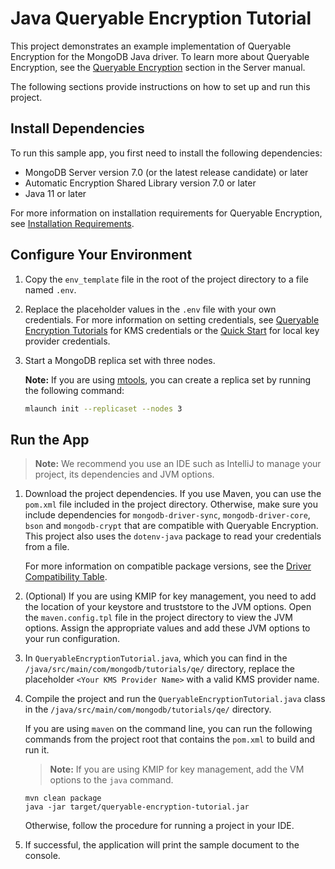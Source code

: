# Java Queryable Encryption Tutorial

This project demonstrates an example implementation of Queryable Encryption
for the MongoDB Java driver. To learn more about Queryable Encryption, see the
[Queryable Encryption](https://www.mongodb.com/docs/manual/core/queryable-encryption/)
section in the Server manual.

The following sections provide instructions on how to
set up and run this project.

## Install Dependencies

To run this sample app, you first need to install the following
dependencies:

- MongoDB Server version 7.0 (or the latest release candidate) or later
- Automatic Encryption Shared Library version 7.0 or later
- Java 11 or later

For more information on installation requirements for Queryable Encryption,
see [Installation Requirements](https://www.mongodb.com/docs/manual/core/queryable-encryption/install/#std-label-qe-install).

## Configure Your Environment

1. Copy the `env_template` file in the root of the project directory to a file named `.env`.

1. Replace the placeholder values in the `.env` file with your own credentials.
   For more information on setting credentials, see
   [Queryable Encryption Tutorials](https://www.mongodb.com/docs/manual/core/queryable-encryption/tutorials/)
   for KMS credentials or the
   [Quick Start](https://www.mongodb.com/docs/manual/core/queryable-encryption/quick-start/)
   for local key provider credentials.

1. Start a MongoDB replica set with three nodes.

   **Note:** If you are using [mtools](https://github.com/rueckstiess/mtools),
   you can create a replica set by running the following command:

   ```sh
   mlaunch init --replicaset --nodes 3
   ```

## Run the App

> **Note:** We recommend you use an IDE such as IntelliJ to manage your
> project, its dependencies and JVM options.

1. Download the project dependencies. If you use Maven, you can use the
   `pom.xml` file included in the project directory. Otherwise, make sure you
   include dependencies for `mongodb-driver-sync`, `mongodb-driver-core`, `bson`
   and `mongodb-crypt` that are compatible with Queryable Encryption. This
   project also uses the `dotenv-java` package to read your credentials from a
   file.

   For more information on compatible package versions, see the
   [Driver Compatibility Table](https://www.mongodb.com/docs/manual/core/queryable-encryption/reference/compatibility/).

1. (Optional) If you are using KMIP for key management, you need to add
   the location of your keystore and truststore to the JVM options. Open the
   `maven.config.tpl` file in the project directory to view the JVM options.
   Assign the appropriate values and add these JVM options to your run
   configuration.

1. In `QueryableEncryptionTutorial.java`, which you can find in the
   `/java/src/main/com/mongodb/tutorials/qe/` directory, replace the placeholder
   `<Your KMS Provider Name>` with a valid KMS provider name.

1. Compile the project and run the `QueryableEncryptionTutorial.java` class in
   the `/java/src/main/com/mongodb/tutorials/qe/` directory.

   If you are using `maven` on the command line, you can run the following
   commands from the project root that contains the `pom.xml` to build and run
   it.

   > **Note:** If you are using KMIP for key management, add the VM options to the `java` command.

   ```
   mvn clean package
   java -jar target/queryable-encryption-tutorial.jar
   ```

   Otherwise, follow the procedure for running a project in your IDE.

1. If successful, the application will print the sample document to the console.
